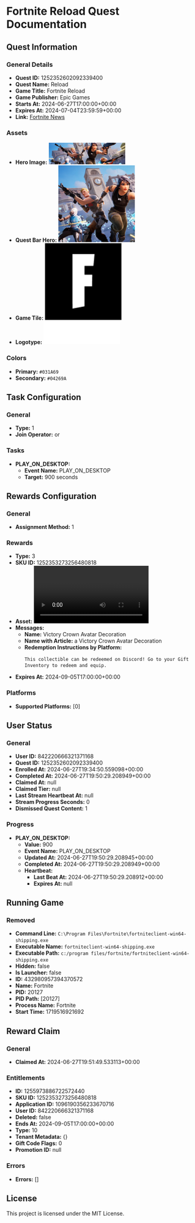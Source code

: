 # Fortnite Reload Quest Documentation

## Quest Information

### General Details
- **Quest ID:** 1252352602092339400
- **Quest Name:** Reload
- **Game Title:** Fortnite Reload
- **Game Publisher:** Epic Games
- **Starts At:** 2024-06-27T17:00:00+00:00
- **Expires At:** 2024-07-04T23:59:59+00:00
- **Link:** [Fortnite News](https://www.fortnite.com/news/squad-up-for-fortnite-reload)

### Assets
- **Hero Image:** <img src="assets/quests/1252352602092339400/hero.jpg" alt="Hero Image" width="200"/>
- **Quest Bar Hero:** <img src="assets/quests/1252352602092339400/quest_bar_hero_square.jpg" alt="Quest Bar Hero" width="200"/>
- **Game Tile:** <img src="assets/quests/1252352602092339400/dark/fortnite_tile_with_background.png" alt="Game Tile" width="200"/>
- **Logotype:** <img src="assets/quests/1252352602092339400/dark/fortnite_logotype.png" alt="Logotype" width="200"/>
### Colors
- **Primary:** `#031A69`
- **Secondary:** `#04269A`

## Task Configuration

### General
- **Type:** 1
- **Join Operator:** or

### Tasks
- **PLAY_ON_DESKTOP:**
  - **Event Name:** PLAY_ON_DESKTOP
  - **Target:** 900 seconds

## Rewards Configuration

### General
- **Assignment Method:** 1

### Rewards
- **Type:** 3
- **SKU ID:** 1252353273256480818
- **Asset:** ![Reward Preview](assets/reward_preview.webm)
- **Messages:**
  - **Name:** Victory Crown Avatar Decoration
  - **Name with Article:** a Victory Crown Avatar Decoration
  - **Redemption Instructions by Platform:**
    ```
    This collectible can be redeemed on Discord! Go to your Gift Inventory to redeem and equip.
    ```
- **Expires At:** 2024-09-05T17:00:00+00:00

### Platforms
- **Supported Platforms:** [0]

## User Status

### General
- **User ID:** 842220666321371168
- **Quest ID:** 1252352602092339400
- **Enrolled At:** 2024-06-27T19:34:50.559098+00:00
- **Completed At:** 2024-06-27T19:50:29.208949+00:00
- **Claimed At:** null
- **Claimed Tier:** null
- **Last Stream Heartbeat At:** null
- **Stream Progress Seconds:** 0
- **Dismissed Quest Content:** 1

### Progress
- **PLAY_ON_DESKTOP:**
  - **Value:** 900
  - **Event Name:** PLAY_ON_DESKTOP
  - **Updated At:** 2024-06-27T19:50:29.208945+00:00
  - **Completed At:** 2024-06-27T19:50:29.208949+00:00
  - **Heartbeat:**
    - **Last Beat At:** 2024-06-27T19:50:29.208912+00:00
    - **Expires At:** null

## Running Game

### Removed
- **Command Line:** `C:\Program Files\Fortnite\fortniteclient-win64-shipping.exe`
- **Executable Name:** `fortniteclient-win64-shipping.exe`
- **Executable Path:** `c:/program files/fortnite/fortniteclient-win64-shipping.exe`
- **Hidden:** false
- **Is Launcher:** false
- **ID:** 432980957394370572
- **Name:** Fortnite
- **PID:** 20127
- **PID Path:** [20127]
- **Process Name:** Fortnite
- **Start Time:** 1719516921692

## Reward Claim

### General
- **Claimed At:** 2024-06-27T19:51:49.533113+00:00

### Entitlements
- **ID:** 1255973886722572440
- **SKU ID:** 1252353273256480818
- **Application ID:** 1096190356233670716
- **User ID:** 842220666321371168
- **Deleted:** false
- **Ends At:** 2024-09-05T17:00:00+00:00
- **Type:** 10
- **Tenant Metadata:** {}
- **Gift Code Flags:** 0
- **Promotion ID:** null

### Errors
- **Errors:** []

## License
This project is licensed under the MIT License.
